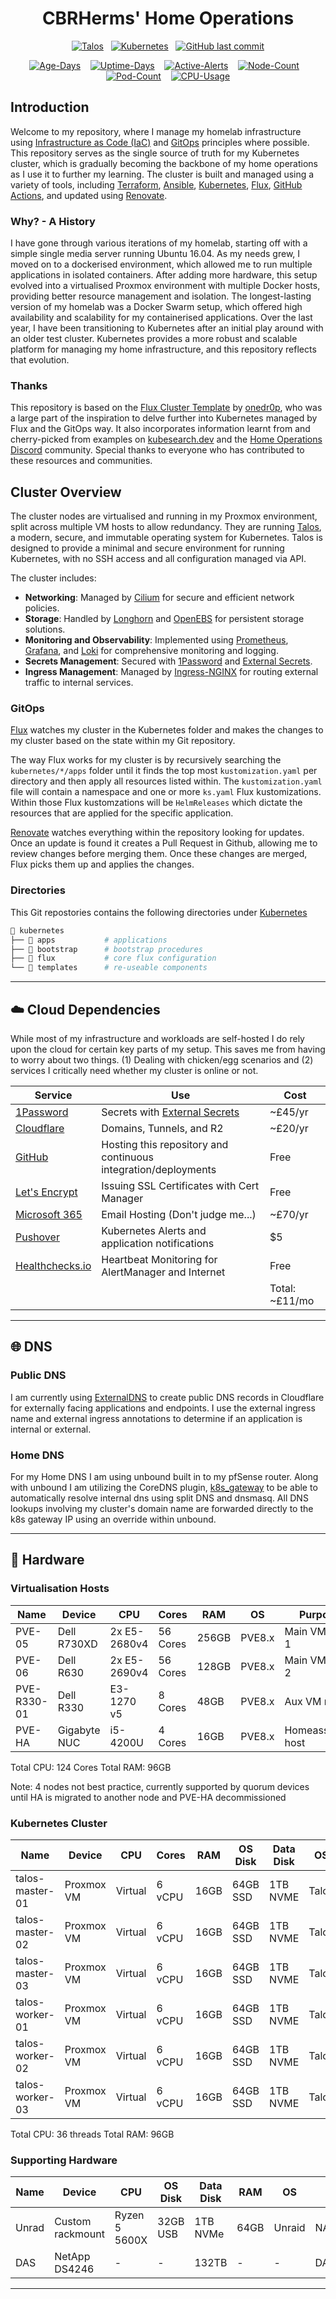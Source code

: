 <div align="center">

# CBRHerms' Home Operations

[![Talos](https://img.shields.io/endpoint?url=https%3A%2F%2Fkromgo.sheartech.uk%2Fquery%3Fformat%3Dendpoint%26metric%3Dtalos_version&style=for-the-badge&logo=talos&logoColor=white&color=blue&label=%20)](https://www.talos.dev/)&nbsp;&nbsp;
[![Kubernetes](https://img.shields.io/endpoint?url=https%3A%2F%2Fkromgo.sheartech.uk%2Fquery%3Fformat%3Dendpoint%26metric%3Dkubernetes_version&style=for-the-badge&logo=kubernetes&logoColor=white&color=blue&label=%20)](https://www.talos.dev/)&nbsp;&nbsp;
[![GitHub last commit](https://img.shields.io/github/last-commit/cbrherms/home-ops?color=blue&style=for-the-badge&logoColor=white&logo=github&label=%20)](https://github.com/cbrherms/home-ops/commits/main)

[![Age-Days](https://img.shields.io/endpoint?url=https%3A%2F%2Fkromgo.sheartech.uk%2Fquery%3Fmetric%3Dcluster_age_days&style=flat-squaree&label=Age)](https://github.com/kashalls/kromgo/)&nbsp;&nbsp;&nbsp;
[![Uptime-Days](https://img.shields.io/endpoint?url=https%3A%2F%2Fkromgo.sheartech.uk%2Fquery%3Fmetric%3Dcluster_uptime_days&style=flat-square&label=Uptime)](https://github.com/kashalls/kromgo/)&nbsp;&nbsp;&nbsp;
[![Active-Alerts](https://img.shields.io/endpoint?url=https%3A%2F%2Fkromgo.sheartech.uk%2Fquery%3Fmetric%3Dprometheus_active_alerts&style=flat-square&label=Firing%20Alerts)](https://github.com/kashalls/kromgo/)&nbsp;&nbsp;&nbsp;
[![Node-Count](https://img.shields.io/endpoint?url=https%3A%2F%2Fkromgo.sheartech.uk%2Fquery%3Fmetric%3Dcluster_node_count&style=flat-square&label=Nodes)](https://github.com/kashalls/kromgo/)&nbsp;&nbsp;&nbsp;
[![Pod-Count](https://img.shields.io/endpoint?url=https%3A%2F%2Fkromgo.sheartech.uk%2Fquery%3Fmetric%3Dcluster_pod_count&style=flat-square&label=Pods&color=green)](https://github.com/kashalls/kromgo/)&nbsp;&nbsp;&nbsp;
[![CPU-Usage](https://img.shields.io/endpoint?url=https%3A%2F%2Fkromgo.sheartech.uk%2Fquery%3Fmetric%3Dcluster_cpu_usage&style=flat-square&label=CPU)](https://github.com/kashalls/kromgo/)

</div>

## Introduction

Welcome to my repository, where I manage my homelab infrastructure using [Infrastructure as Code (IaC)](https://en.wikipedia.org/wiki/Infrastructure_as_code) and [GitOps](https://www.gitops.tech/) principles where possible. This repository serves as the single source of truth for my Kubernetes cluster, which is gradually becoming the backbone of my home operations as I use it to further my learning. The cluster is built and managed using a variety of tools, including [Terraform](https://www.terraform.io/), [Ansible](https://www.ansible.com/), [Kubernetes](https://kubernetes.io/), [Flux](https://fluxcd.io/), [GitHub Actions](https://github.com/features/actions), and updated using [Renovate](https://renovatebot.com/).

### Why? - A History

I have gone through various iterations of my homelab, starting off with a simple single media server running Ubuntu 16.04. As my needs grew, I moved on to a dockerised environment, which allowed me to run multiple applications in isolated containers. After adding more hardware, this setup evolved into a virtualised Proxmox environment with multiple Docker hosts, providing better resource management and isolation. The longest-lasting version of my homelab was a Docker Swarm setup, which offered high availability and scalability for my containerised applications. Over the last year, I have been transitioning to Kubernetes after an initial play around with an older test cluster. Kubernetes provides a more robust and scalable platform for managing my home infrastructure, and this repository reflects that evolution.

### Thanks

This repository is based on the [Flux Cluster Template](https://github.com/onedr0p/flux-cluster-template) by [onedr0p](https://github.com/onedr0p), who was a large part of the inspiration to delve further into Kubernetes managed by Flux and the GitOps way. It also incorporates information learnt from and cherry-picked from examples on [kubesearch.dev](https://kubesearch.dev) and the [Home Operations Discord](https://discord.gg/home-operations) community. Special thanks to everyone who has contributed to these resources and communities.

## Cluster Overview

The cluster nodes are virtualised and running in my Proxmox environment, split across multiple VM hosts to allow redundancy. They are running [Talos](https://www.talos.dev/), a modern, secure, and immutable operating system for Kubernetes. Talos is designed to provide a minimal and secure environment for running Kubernetes, with no SSH access and all configuration managed via API.

The cluster includes:

- **Networking**: Managed by [Cilium](https://cilium.io/) for secure and efficient network policies.
- **Storage**: Handled by [Longhorn](https://longhorn.io/) and [OpenEBS](https://openebs.io/) for persistent storage solutions.
- **Monitoring and Observability**: Implemented using [Prometheus](https://prometheus.io/), [Grafana](https://grafana.com/), and [Loki](https://grafana.com/oss/loki/) for comprehensive monitoring and logging.
- **Secrets Management**: Secured with [1Password](https://1password.com/) and [External Secrets](https://external-secrets.io/).
- **Ingress Management**: Managed by [Ingress-NGINX](https://kubernetes.github.io/ingress-nginx/) for routing external traffic to internal services.

### GitOps

[Flux](https://fluxcd.io) watches my cluster in the Kubernetes folder and makes the changes to my cluster based on the state within my Git repository.

The way Flux works for my cluster is by recursively searching the `kubernetes/*/apps` folder until it finds the top most `kustomization.yaml` per directory and then apply all resources listed within. The `kustomization.yaml` file will contain a namespace and one or more `ks.yaml` Flux kustomizations. Within those Flux kustomzations will be `HelmReleases` which dictate the resources that are applied for the specific application.

[Renovate](https://github.com/renovatebot/renovate) watches everything within the repository looking for updates. Once an update is found it creates a Pull Request in Github, allowing me to review changes before merging them. Once these changes are merged, Flux picks them up and applies the changes.

### Directories

This Git repostories contains the following directories under [Kubernetes](https://github.com/ewatkins/talos-cluster/tree/main/kubernetes)

```sh
📁 kubernetes
├── 📁 apps           # applications
├── 📁 bootstrap      # bootstrap procedures
├── 📁 flux           # core flux configuration
└── 📁 templates      # re-useable components
```

---

## ☁️ Cloud Dependencies

While most of my infrastructure and workloads are self-hosted I do rely upon the cloud for certain key parts of my setup. This saves me from having to worry about two things. (1) Dealing with chicken/egg scenarios and (2) services I critically need whether my cluster is online or not.

| Service                                     | Use                                                            | Cost           |
|---------------------------------------------|----------------------------------------------------------------|----------------|
| [1Password](https://1password.com/)         | Secrets with [External Secrets](https://external-secrets.io/)  | ~£45/yr        |
| [Cloudflare](https://www.cloudflare.com/)   | Domains, Tunnels, and R2                                       | ~£20/yr        |
| [GitHub](https://github.com/)               | Hosting this repository and continuous integration/deployments | Free           |
| [Let's Encrypt](https://letsencrypt.org/)   | Issuing SSL Certificates with Cert Manager                     | Free           |
| [Microsoft 365](https://microsoft.com/)     | Email Hosting (Don't judge me...)                              | ~£70/yr        |
| [Pushover](https://pushover.net/)           | Kubernetes Alerts and application notifications                | $5             |
| [Healthchecks.io](https://healthchecks.io/) | Heartbeat Monitoring for AlertManager and Internet             | Free           |
|                                             |                                                                | Total: ~£11/mo |
---

## 🌐 DNS

### Public DNS

I am currently using [ExternalDNS](https://github.com/kubernetes-sigs/external-dns) to create public DNS records in Cloudflare for externally facing applications and endpoints. I use the external ingress name and external ingress annotations to determine if an application is internal or external.

### Home DNS

For my Home DNS I am using unbound built in to my pfSense router. Along with unbound I am utilizing the CoreDNS plugin, [k8s_gateway](https://github.com/ori-edge/k8s_gateway) to be able to automatically resolve internal dns using split DNS and dnsmasq. All DNS lookups involving my cluster's domain name are forwarded directly to the k8s gateway IP using an override within unbound.

---

## 🔧 Hardware

### Virtualisation Hosts

| Name        | Device       | CPU          | Cores    | RAM   | OS     | Purpose            |
|-------------|--------------|--------------|----------|-------|--------|--------------------|
| PVE-05      | Dell R730XD  | 2x E5-2680v4 | 56 Cores | 256GB | PVE8.x | Main VM node 1     |
| PVE-06      | Dell R630    | 2x E5-2690v4 | 56 Cores | 128GB | PVE8.x | Main VM node 2     |
| PVE-R330-01 | Dell R330    | E3-1270 v5   | 8 Cores  | 48GB  | PVE8.x | Aux VM node        |
| PVE-HA      | Gigabyte NUC | i5-4200U     | 4 Cores  | 16GB  | PVE8.x | Homeassistant host |

Total CPU: 124 Cores
Total RAM: 96GB

Note: 4 nodes not best practice, currently supported by quorum devices until HA is migrated to another node and PVE-HA decommissioned

### Kubernetes Cluster

| Name            | Device       | CPU      | Cores  | RAM  | OS Disk  | Data Disk   | OS    | Purpose           |
|-----------------|--------------|----------|--------|------|----------|-------------|-------|-------------------|
| talos-master-01 | Proxmox VM   | Virtual  | 6 vCPU | 16GB | 64GB SSD | 1TB NVME  | Talos | k8s control-plane |
| talos-master-02 | Proxmox VM   | Virtual  | 6 vCPU | 16GB | 64GB SSD | 1TB NVME  | Talos | k8s control-plane |
| talos-master-03 | Proxmox VM   | Virtual  | 6 vCPU | 16GB | 64GB SSD | 1TB NVME  | Talos | k8s control-plane |
| talos-worker-01 | Proxmox VM   | Virtual  | 6 vCPU | 16GB | 64GB SSD | 1TB NVME  | Talos | k8s worker        |
| talos-worker-02 | Proxmox VM   | Virtual  | 6 vCPU | 16GB | 64GB SSD | 1TB NVME  | Talos | k8s worker        |
| talos-worker-03 | Proxmox VM   | Virtual  | 6 vCPU | 16GB | 64GB SSD | 1TB NVME  | Talos | k8s worker        |

Total CPU: 36 threads
Total RAM: 96GB

### Supporting Hardware

| Name   | Device           | CPU           | OS Disk    | Data Disk  | RAM   | OS           | Purpose        |
|--------|------------------|---------------|------------|------------|-------|--------------|----------------|
| Unrad  | Custom rackmount | Ryzen 5 5600X | 32GB USB   | 1TB NVMe   | 64GB  | Unraid       | NAS/NFS/Backup |
| DAS    | NetApp DS4246    | -             | -          | 132TB      | -     | -            | DAS w/ Parity  |

---
